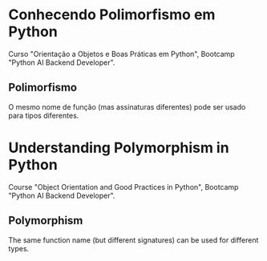 # Conhecendo Polimorfismo em Python
Curso "Orientação a Objetos e Boas Práticas em Python", Bootcamp "Python AI Backend Developer".

## Polimorfismo
O mesmo nome de função (mas assinaturas diferentes) pode ser usado para tipos diferentes.

#

# Understanding Polymorphism in Python
Course "Object Orientation and Good Practices in Python", Bootcamp "Python AI Backend Developer".

## Polymorphism
The same function name (but different signatures) can be used for different types.
